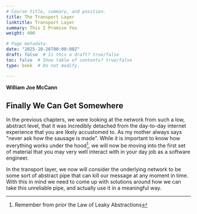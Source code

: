 ```yaml
---
# Course title, summary, and position.
title: The Transport Layer
linktitle: Transport Layer
summary: This I Promise You
weight: 400

# Page metadata.
date: "2025-10-26T00:00:00Z"
draft: false  # Is this a draft? true/false
toc: false  # Show table of contents? true/false
type: book  # Do not modify.

---
```


__William Joe McCann__

## Finally We Can Get Somewhere

In the previous chapters, we were looking at the network from such a low, abstract level, that it was incredibly detached from the day-to-day internet experience that you are likely accustomed to. As my mother always says "never ask how the sausage is made". While it is important to know how everything works under the hood[^1], we will now be moving into the first set of material that you may very well interact with in your day job as a software engineer.

In the transport layer, we now will consider the underlying network to be some sort of abstract pipe that can kill our message at any moment in time. With this in mind we need to come up with solutions around how we can take this unreliable pipe, and actually use it in a meaningful way. 

[^1]: Remember from prior the Law of Leaky Abstractions